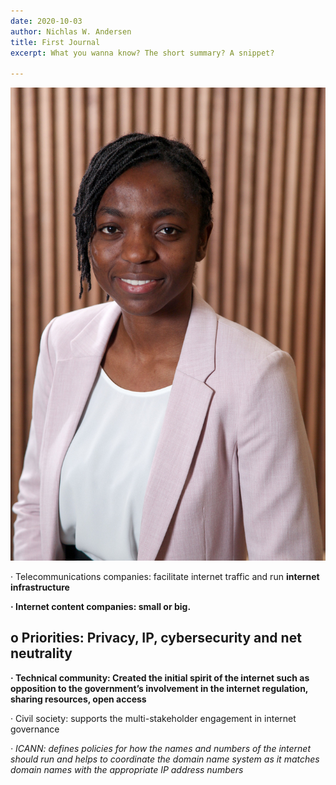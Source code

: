 ```yaml
---
date: 2020-10-03
author: Nichlas W. Andersen
title: First Journal
excerpt: What you wanna know? The short summary? A snippet?

---
```

**![](/uploads/blessing-ajimoti-2.jpg)**

· Telecommunications companies: facilitate internet traffic and run **internet infrastructure**

**· Internet content companies: small or big.**

## **o Priorities: Privacy, IP, cybersecurity and net neutrality**

**· Technical community: Created the initial spirit of the internet such as opposition to the government’s involvement in the internet regulation, sharing resources, open access**

· Civil society: supports the multi-stakeholder engagement in internet governance

_· ICANN: defines policies for how the names and numbers of the internet should run and helps to coordinate the domain name system as it matches domain names with the appropriate IP address numbers_
